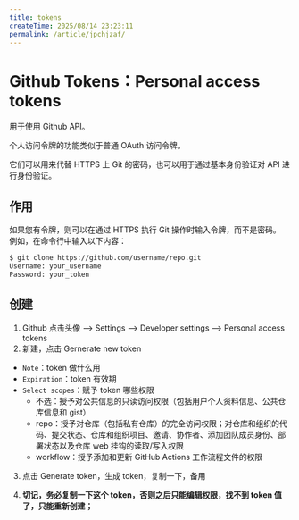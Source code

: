```yaml
---
title: tokens
createTime: 2025/08/14 23:23:11
permalink: /article/jpchjzaf/
---
```

# Github Tokens：Personal access tokens

用于使用 Github API。

个人访问令牌的功能类似于普通 OAuth 访问令牌。

它们可以用来代替 HTTPS 上 Git 的密码，也可以用于通过基本身份验证对 API 进行身份验证。

## 作用

如果您有令牌，则可以在通过 HTTPS 执行 Git 操作时输入令牌，而不是密码。  
例如，在命令行中输入以下内容：

```sh
$ git clone https://github.com/username/repo.git
Username: your_username
Password: your_token
```

## 创建

1. Github 点击头像 --> Settings --> Developer settings --> Personal access tokens
2. 新建，点击 Gernerate new token

- `Note`：token 做什么用
- `Expiration`：token 有效期
- `Select scopes`：赋予 token 哪些权限
  - 不选：授予对公共信息的只读访问权限（包括用户个人资料信息、公共仓库信息和 gist）
  - repo：授予对仓库（包括私有仓库）的完全访问权限；对仓库和组织的代码、提交状态、仓库和组织项目、邀请、协作者、添加团队成员身份、部署状态以及仓库 web 挂钩的读取/写入权限
  - workflow：授予添加和更新 GitHub Actions 工作流程文件的权限

3. 点击 Generate token，生成 token，复制一下，备用
<!-- `githubio deploy: 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` -->
<!-- `IO_DEPLOY: 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` -->
4. **切记，务必复制一下这个 token，否则之后只能编辑权限，找不到 token 值了，只能重新创建；**
